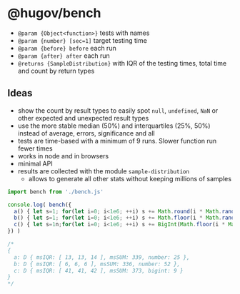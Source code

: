 # @hugov/bench

* `@param {Object<function>}` tests with names
* `@param {number} [sec=1]` target testing time
* `@param {before} before` each run
* `@param {after} after` each run
* `@returns {SampleDistribution}` with IQR of the testing times, total time and count by return types

## Ideas

* show the count by result types to easily spot `null`, `undefined`, `NaN` or other expected and unexpected result types
* use the more stable median (50%) and interquartiles (25%, 50%) instead of average, errors, significance and all
* tests are time-based with a minimum of 9 runs. Slower function run fewer times
* works in node and in browsers
* minimal API
* results are collected with the module `sample-distribution`
  * allows to generate all other stats without keeping millions of samples

```javascript
import bench from './bench.js'

console.log( bench({
  a() { let s=1; for(let i=0; i<1e6; ++i) s += Math.round(i * Math.random()); return s },
  b() { let s=1; for(let i=0; i<1e6; ++i) s += Math.floor(i * Math.random()); return s },
  c() { let s=1n;for(let i=0; i<1e6; ++i) s += BigInt(Math.floor(i * Math.random())); return s },
}) )

/*
{
  a: D { msIQR: [ 13, 13, 14 ], msSUM: 339, number: 25 },
  b: D { msIQR: [ 6, 6, 6 ], msSUM: 336, number: 52 },
  c: D { msIQR: [ 41, 41, 42 ], msSUM: 373, bigint: 9 }
}
*/
```
